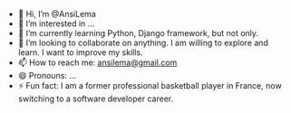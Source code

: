 - 👋 Hi, I’m @AnsiLema
- 👀 I’m interested in ...
- 🌱 I’m currently learning Python, Django framework, but not only.
- 💞️ I’m looking to collaborate on anything. I am willing to explore and learn. I want to improve my skills.
- 📫 How to reach me: ansilema@gmail.com
- 😄 Pronouns: ...
- ⚡ Fun fact: I am a former professional basketball player in France, now switching to a software developer career.

<!---
AnsiLema/AnsiLema is a ✨ special ✨ repository because its `README.md` (this file) appears on your GitHub profile.
You can click the Preview link to take a look at your changes.
--->
